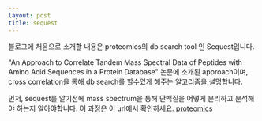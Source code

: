 ```yaml
---
layout: post
title: sequest
---
```



블로그에 처음으로 소개할 내용은 proteomics의 db search tool 인 Sequest입니다.   


"An Approach to Correlate Tandem Mass Spectral Data of Peptides with Amino Acid Sequences in a Protein Database" 논문에 소개된 approach이며,
cross correlation을 통해 db search를 할수있게 해주는 알고리즘을 설명합니다.

먼저, sequest를 알기전에 mass spectrum을 통해 단백질을 어떻게 분리하고 분석해야 하는지 알아야합니다. 이 과정은 이 url에서 확인하세요. [proteomics](https://tjdudgml3.github.io/proteomics)
